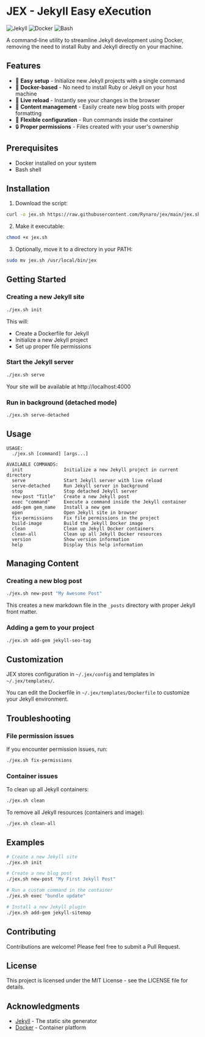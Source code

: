 # JEX - Jekyll Easy eXecution

![Jekyll](https://img.shields.io/badge/Jekyll-CC0000?style=for-the-badge&logo=Jekyll&logoColor=white)
![Docker](https://img.shields.io/badge/Docker-2496ED?style=for-the-badge&logo=docker&logoColor=white)
![Bash](https://img.shields.io/badge/Bash-4EAA25?style=for-the-badge&logo=gnu-bash&logoColor=white)

A command-line utility to streamline Jekyll development using Docker, removing the need to install Ruby and Jekyll directly on your machine.

## Features

- 🚀 **Easy setup** - Initialize new Jekyll projects with a single command
- 🐳 **Docker-based** - No need to install Ruby or Jekyll on your host machine
- 🔄 **Live reload** - Instantly see your changes in the browser
- 📝 **Content management** - Easily create new blog posts with proper formatting
- 🔧 **Flexible configuration** - Run commands inside the container
- 🔒 **Proper permissions** - Files created with your user's ownership

## Prerequisites

- Docker installed on your system
- Bash shell

## Installation

1. Download the script:

```bash
curl -o jex.sh https://raw.githubusercontent.com/Rynaro/jex/main/jex.sh
```

2. Make it executable:

```bash
chmod +x jex.sh
```

3. Optionally, move it to a directory in your PATH:

```bash
sudo mv jex.sh /usr/local/bin/jex
```

## Getting Started

### Creating a new Jekyll site

```bash
./jex.sh init
```

This will:
- Create a Dockerfile for Jekyll
- Initialize a new Jekyll project
- Set up proper file permissions

### Start the Jekyll server

```bash
./jex.sh serve
```

Your site will be available at http://localhost:4000

### Run in background (detached mode)

```bash
./jex.sh serve-detached
```

## Usage

```
USAGE:
  ./jex.sh [command] [args...]

AVAILABLE COMMANDS:
  init               Initialize a new Jekyll project in current directory
  serve              Start Jekyll server with live reload
  serve-detached     Run Jekyll server in background
  stop               Stop detached Jekyll server
  new-post "Title"   Create a new Jekyll post
  exec "command"     Execute a command inside the Jekyll container
  add-gem gem_name   Install a new gem
  open               Open Jekyll site in browser
  fix-permissions    Fix file permissions in the project
  build-image        Build the Jekyll Docker image
  clean              Clean up Jekyll Docker containers
  clean-all          Clean up all Jekyll Docker resources
  version            Show version information
  help               Display this help information
```

## Managing Content

### Creating a new blog post

```bash
./jex.sh new-post "My Awesome Post"
```

This creates a new markdown file in the `_posts` directory with proper Jekyll front matter.

### Adding a gem to your project

```bash
./jex.sh add-gem jekyll-seo-tag
```

## Customization

JEX stores configuration in `~/.jex/config` and templates in `~/.jex/templates/`.

You can edit the Dockerfile in `~/.jex/templates/Dockerfile` to customize your Jekyll environment.

## Troubleshooting

### File permission issues

If you encounter permission issues, run:

```bash
./jex.sh fix-permissions
```

### Container issues

To clean up all Jekyll containers:

```bash
./jex.sh clean
```

To remove all Jekyll resources (containers and image):

```bash
./jex.sh clean-all
```

## Examples

```bash
# Create a new Jekyll site
./jex.sh init

# Create a new blog post
./jex.sh new-post "My First Jekyll Post"

# Run a custom command in the container
./jex.sh exec "bundle update"

# Install a new Jekyll plugin
./jex.sh add-gem jekyll-sitemap
```

## Contributing

Contributions are welcome! Please feel free to submit a Pull Request.

## License

This project is licensed under the MIT License - see the LICENSE file for details.

## Acknowledgments

- [Jekyll](https://jekyllrb.com/) - The static site generator
- [Docker](https://www.docker.com/) - Container platform
